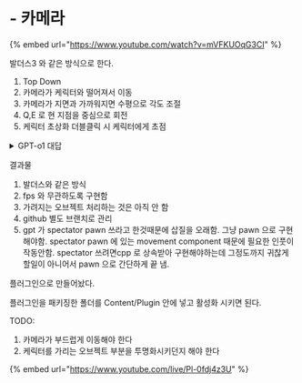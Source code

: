 # - 카메라



{% embed url="https://www.youtube.com/watch?v=mVFKUOqG3CI" %}

발더스3 와 같은 방식으로 한다.

1. Top Down
2. 카메라가 케릭터와 떨어져서 이동
3. 카메라가 지면과 가까워지면 수평으로 각도 조절
4. Q,E 로 현 지점을 중심으로 회전
5. 케릭터 초상화 더블클릭 시 케릭터에게 초점



<details>

<summary>GPT-o1 대답</summary>

아래는 언리얼 엔진의 기본 **Top Down 템플릿**을 이용하되, “**발더스 게이트 3**”처럼 **카메라가 캐릭터와 완전히 분리**되어 자유롭게 움직이고, 상황에 따라 **각도**를 바꾸고, **Q/E로 회전**하며, **캐릭터 초점**으로 빠르게 이동할 수 있게 만드는 구현 방안입니다.

***

## 전체 개요

1. **Top Down 템플릿** 시작점
   * 기본 템플릿에는 플레이어 캐릭터를 위한 **Pawn/Character** + Camera(SpringArm)가 있습니다. 보통은 캐릭터 위에서 카메라가 따라가는 구조지만, 이 예제에서는 **카메라를 독립**하여 캐릭터와 분리시키는 방법을 사용할 것입니다.
   * 즉, **캐릭터**는 “게임 내 아바타”일 뿐이고, **카메라 이동/회전**은 별도의 “카메라 Pawn(또는 SpectatorPawn)”이 담당합니다.
2. **Camera Pawn(또는 SpectatorPawn)** 생성
   * 플레이어가 조작(이동, 회전, 줌 등)하는 것은 캐릭터가 아니라 “카메라 전용 Pawn” 입니다.
   * **카메라 Pawn** 안에 **SpringArm + CameraComponent**를 구성합니다.
3. **카메라 이동/회전/줌 인/줌 아웃** 등 컨트롤 로직
   * W, A, S, D(또는 마우스 화면 테두리)로 평면 이동
   * 마우스 휠로 줌 인/아웃 (SpringArm->TargetArmLength)
   * 카메라가 땅과 가까워지면 Pitch(각도) 자동 조정 (Distance 측정 후 보간)
   * Q/E로 “현재 카메라 위치를 기준”으로 Yaw 회전
   * 캐릭터 초상화 더블 클릭 시, 그 캐릭터 위치로 **초점 이동** (카메라 위치/회전 보간 이동)

***

## 순서별 상세 구현

아래는 **중요 순서**대로 설명합니다. (언리얼 에디터 기준, 블루프린트로 설명)

### 1. TopDown 템플릿 프로젝트 생성

1. 언리얼 엔진 실행 → **새 프로젝트** → **Blueprint** 탭 → **Top Down** 템플릿 선택
2. 프로젝트 생성 후 실행하면, 기본적으로 **TopDownCharacter**가 맵에 배치되고, 카메라가 캐릭터 위쪽에서 내려다보는 구도로 플레이가 시작됩니다.

**주의:** 이 템플릿은 “캐릭터에 SpringArm + CameraComponent”가 붙은 구조로 되어 있어, 마우스 클릭으로 캐릭터가 이동하는 형태입니다. 우리는 이것을 수정하거나 대체할 것입니다.

***

### 2. Camera Pawn(또는 SpectatorPawn) 생성

1. **콘텐츠 브라우저** → **우클릭** → **Blueprint Class** 생성
   * 부모 클래스로 **Spectator Pawn**(또는 Pawn)을 선택
   * 예: **BP\_FreeCamPawn** 라고 명명
2. **BP\_FreeCamPawn** 열기 → **Components 패널**에 컴포넌트 추가
   1. `DefaultSceneRoot`(혹은 `SceneComponent`)가 루트
   2. **SpringArm**(이름 예: “CameraSpringArm”) 추가
      * `TargetArmLength` 기본값: 예) 1200.0
      * `bDoCollisionTest = false` (필요에 따라 켜거나 끌 수 있음)
      * `bInheritPitch`, `bInheritYaw`, `bInheritRoll` 설정(필요 시)
   3. **Camera**(이름 예: “FollowCamera”) 추가하고, SpringArm의 소켓에 연결
3. **Class Defaults**(또는 **Details**)에서 `Auto Possess Player`를 **Player0**(또는 “Disabled” 후에 직접 Possess)로 설정해도 되고, 실행 시 PlayerController가 이 Pawn을 Possess하도록 해도 됩니다.

***

### 3. 게임 시작 시 카메라 Pawn이 사용되도록 세팅

1. **World Settings**(또는 Project Settings) → “GameMode Override”가 **TopDownGameMode**일 것입니다.
2. **TopDownGameMode**(또는 새로운 GameMode 생성)에서 **Default Pawn Class**를 `BP_FreeCamPawn` 으로 변경
   * 이렇게 하면 플레이 시작 시 자동으로 `BP_FreeCamPawn`이 생성되어 PlayerController가 그것을 Possess합니다.

혹은, Blueprint로 직접 **BeginPlay** 때 `PlayerController->Possess(BP_FreeCamPawn)` 또는 `SetViewTargetWithBlend()`를 호출하는 방식도 가능합니다.

***

### 4. 기존 TopDownCharacter의 카메라 로직 비활성화/삭제

* 기본 템플릿은 **TopDownCharacter** 안에 SpringArm + Camera가 붙어 있습니다.
* 또한 **TopDownPlayerController**가 “마우스 클릭하면 해당 위치로 캐릭터가 이동” 하는 로직을 가지고 있습니다.
* 이번에 우리는 “캐릭터 움직이는 로직”만 남기고, “카메라 조작”은 **FreeCamPawn**에서 처리할 것이므로, **TopDownCharacter**의 CameraComponent를 사용하지 않도록 합니다.
  * **TopDownCharacter** 블루프린트 열기 → Components 패널에서 Camera와 SpringArm을 **삭제**하거나, 설정에서 **비활성화**(Visible/Active 체크 해제)합니다.
  * PlayerController의 “SetViewTarget”이 TopDownCharacter로 되어 있는 부분이 있으면 제거하거나 주석 처리합니다.

***

### 5. FreeCamPawn에 카메라 이동 및 회전 입력 바인딩

이제 **BP\_FreeCamPawn**에서 캐릭터 대신 카메라를 이동/회전/줌 하는 로직을 구현합니다. 대표적인 로직:

1. **Input Axis** 바인딩 (Project Settings → Input)
   * 예: `MoveForward` (W, S 키) → 축 값(+1, -1)
   * 예: `MoveRight` (A, D 키) → 축 값(+1, -1)
   * 예: `CameraZoom` (Mouse Wheel) → 축 값(+1, -1)
2. **Input Action** 바인딩
   * 예: `RotateLeft` (Q 키)
   * 예: `RotateRight` (E 키)

#### 5.1. 평면 이동 (W, A, S, D)

*   **BP\_FreeCamPawn**의 Event Graph에서:

    ```plaintext
    InputAxis MoveForward (Axis value: Val)
        -> AddMovementInput(CameraForwardVector, Val)

    InputAxis MoveRight (Axis value: Val)
        -> AddMovementInput(CameraRightVector, Val)
    ```

    * `CameraForwardVector`와 `CameraRightVector`는 월드 공간 기준으로 XY 평면에서 움직일 수 있게 계산합니다.
    * 예: `GetActorForwardVector()`에서 Z를 무시하거나, SpringArm의 Yaw 회전만 가져와서 평면 방향 벡터로 사용.

#### 5.2. 줌 인/줌 아웃 (마우스 휠)

*   SpringArm의 `TargetArmLength` 값을 변경:

    ```plaintext
    InputAxis CameraZoom (Axis value: ZoomVal)
        -> SpringArm->TargetArmLength = Clamp(CurrentLength - ZoomVal * ZoomSpeed, MinZoom, MaxZoom)
    ```

    * 마우스 휠을 굴리면 +1, -1 값이 들어오므로, 이를 기반으로 길이를 늘리거나 줄입니다.

#### 5.3. Q/E 회전

*   Yaw 회전 제어:

    ```plaintext
    InputAction RotateLeft (Pressed)
        -> AddActorLocalRotation(Rotator(0, -RotationSpeed, 0))

    InputAction RotateRight (Pressed)
        -> AddActorLocalRotation(Rotator(0, +RotationSpeed, 0))
    ```

    * **회전 중심**을 “Pawn의 현재 위치”로 삼습니다.
    * 회전을 누르고 있는 동안 매 프레임 조금씩 회전시키려면, Input Axis처럼 구현하거나, 혹은 단발성 회전이면 한 번 누를 때 일정 각도만 회전합니다.

***

### 6. 카메라가 지면과 가까워지면 수평각도 조절

“줌 인”으로 인해 카메라와 지면이 가까워졌다면, **Pitch**를 좀 더 낮춰(수평에 가깝게) 시네마틱 뷰를 만들고 싶을 수 있습니다.

* 구현 아이디어:
  1. **Tick** 이벤트에서 `SpringArm->TargetArmLength`를 확인
  2. 길이가 특정 임계값보다 작아지면, `SpringArm->SetRelativeRotation(FRotator(NewPitch, ..., ...))` 식으로 Pitch를 서서히 변화
  3. 다시 멀어지면 Pitch를 원상 복귀
* 부드럽게 만들려면:
  * **Interp(보간)** 을 사용: `CurrentPitch = FMath::FInterpTo(CurrentPitch, DesiredPitch, DeltaTime, InterpSpeed)`

#### 예시(블루프린트)

```plaintext
Event Tick (DeltaTime)
    CurrentLength = CameraSpringArm->TargetArmLength

    If (CurrentLength < 600) then
        // 지면과 근접: Pitch 낮춤
        DesiredPitch = -20 // (기본 -60에서 -20으로)
    Else
        DesiredPitch = -60 // 원래 탑다운 각도

    CurrentPitch = FMath::FInterpTo(CurrentPitch, DesiredPitch, DeltaTime, 3.0)
    CameraSpringArm->SetRelativeRotation(FRotator(CurrentPitch, CurrentYaw, 0))
```

***

### 7. 캐릭터 초상화 더블 클릭 시 초점 이동

1. \*\*UI(예: UMG)\*\*에서 캐릭터 초상화(또는 초상화 버튼)에 “Double Click” 이벤트를 처리합니다.
   * 그 이벤트가 발생하면, 카메라 Pawn에게 “해당 캐릭터 위치로 이동하라”는 명령을 보냅니다.
2. **카메라 Pawn**에서 “초점 이동” 함수를 만든다.
   * 예: `FocusOnActor(AActor* TargetActor)`
3. 내부 구현:
   1. 캐릭터의 현재 위치를 가져온다: `FVector TargetPos = TargetActor->GetActorLocation()`
   2. 카메라 Pawn 자신의 위치를 보간해서 이동(또는 순간이동).
      *   순간 이동:

          ```plaintext
          SetActorLocation(TargetPos + OffsetVector)
          ```
      * 보간 이동(부드럽게):
        * Tick에서 `CurrentLocation = FMath::VInterpTo(CurrentLocation, DesiredLocation, DeltaTime, InterpSpeed)` 같은 식
4. 만약 “회전도 캐릭터를 바라보게” 하고 싶다면, TargetActor의 위치를 기준으로 Yaw를 계산해서 회전도 보간해줄 수 있습니다.

***

### 8. 정리 & 팁

* **SpectatorPawn**을 쓰면 기본적으로 이동/회전 관련 Input 코드가 내장되어 있어서 편하지만, 직접 Pawn을 만들어도 무방합니다.
* **TopDownCharacter**는 이제 단순히 맵 상에서 움직이는 유닛(플레이어 아바타)으로 남아있고, 조작(입력)은 모두 카메라 Pawn이 담당합니다. 실제로 “발더스 게이트 3” 같은 파티 RPG에서는 보통 카메라가 유닛과 독립적으로 움직이고, 유닛을 선택/이동 명령만 주는 구조입니다.
* “카메라가 지면과 가까워지면 수평으로”는 꼭 필요한 것은 아니지만, 연출상 좋다면 위 예시처럼 `TargetArmLength`를 기준으로 Pitch를 보간해 주면 됩니다.
* Q/E 회전(또는 마우스 드래그 회전) 시, **카메라 Pawn**의 Yaw를 직접 변경하거나, SpringArm을 회전시켜도 됩니다. **단**, Roll은 0으로 고정해 흔들리지 않도록 관리하는 것이 보통입니다.
* 캐릭터 초상화 더블클릭 → 초점 이동은 **UI → 카메라 Pawn** 간 통신 로직이 핵심입니다. UMG에서 브로드캐스트 이벤트를 PlayerController나 Pawn에게 전달하고, Pawn이 이동하는 식입니다.

***

## 결론

1. **기존 TopDown 템플릿**의 “캐릭터 붙은 카메라” 구조를 버리고, **별도의 Camera Pawn**(또는 SpectatorPawn)을 만들어서 **독립적인 카메라 조작**을 구현합니다.
2. **카메라 이동/회전/줌** 및 **Pitch 보간** 등은 전부 이 Pawn 안에서 처리하며, “Q/E 회전”이나 “마우스 휠 줌” 등을 입력으로 받아 SpringArm 길이나 Pawn 회전을 갱신합니다.
3. **캐릭터 초상화 더블클릭 시** → “Pawn 위치를 캐릭터 위치로 부드럽게 보간 이동”하여 초점을 맞춥니다.

이렇게 구성하면, **발더스 게이트 3**와 비슷하게 **캐릭터와 분리된 자유로운 카메라**를 구현할 수 있습니다. 필요에 따라 **파티 중 다른 캐릭터를 선택해 초점 이동**하거나, **카메라 컷신** 등도 쉽게 처리 가능합니다.

</details>



결과물&#x20;

1. 발더스와 같은 방식
2. fps 와 무관하도록 구현함
3. 가려지는 오브젝트 처리하는 것은 아직 안 함
4. github 별도 브랜치로 관리
5. gpt 가 spectator pawn 쓰라고 한것때문에 삽질을 오래함. 그냥 pawn 으로 구현해야함. spectator pawn 에 있는 movement component 때문에 필요한 인풋이 작동안함. spectator 쓰려면cpp 로 상속받아 구현해야하는데 그정도까지 귀찮게 할일이 아니어서 pawn 으로 간단하게 끝 냄.



플러그인으로 만들어놨다.

플러그인을 패키징한 폴더를 Content/Plugin 안에 넣고 활성화 시키면 된다.



TODO:

1. 카메라가 부드럽게 이동해야 한다
2. 케릭터를 가리는 오브젝트 부분을 투명화시키던지 해야 한다

{% embed url="https://www.youtube.com/live/Pl-0fdj4z3U" %}
